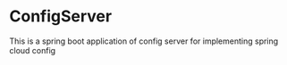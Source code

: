 # ConfigServer
 This is a spring boot application of config server for implementing spring cloud config
